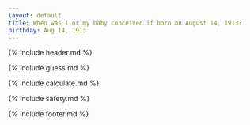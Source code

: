 ```yaml
---
layout: default
title: When was I or my baby conceived if born on August 14, 1913?
birthday: Aug 14, 1913
---
```


{% include header.md %}

{% include guess.md %}

{% include calculate.md %}

{% include safety.md %}

{% include footer.md %}




